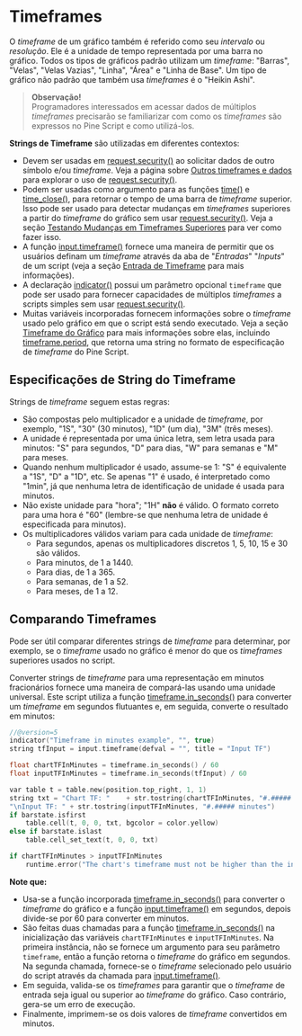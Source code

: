 
# Timeframes

O _timeframe_ de um gráfico também é referido como seu _intervalo_ ou _resolução_. Ele é a unidade de tempo representada por uma barra no gráfico. Todos os tipos de gráficos padrão utilizam um _timeframe_: "Barras", "Velas", "Velas Vazias", "Linha", "Área" e "Linha de Base". Um tipo de gráfico não padrão que também usa _timeframes_ é o "Heikin Ashi".

> __Observação!__\
> Programadores interessados em acessar dados de múltiplos _timeframes_ precisarão se familiarizar com como os _timeframes_ são expressos no Pine Script e como utilizá-los.

__Strings de Timeframe__ são utilizadas em diferentes contextos:

- Devem ser usadas em [request.security()](https://br.tradingview.com/pine-script-reference/v5/#fun_request%7Bdot%7Dsecurity) ao solicitar dados de outro símbolo e/ou _timeframe_. Veja a página sobre [Outros timeframes e dados](./05_14_outros_timeframes_e_dados.md) para explorar o uso de [request.security()](https://br.tradingview.com/pine-script-reference/v5/#fun_request%7Bdot%7Dsecurity).
- Podem ser usadas como argumento para as funções [time()](https://br.tradingview.com/pine-script-reference/v5/#fun_time) e [time_close()](https://br.tradingview.com/pine-script-reference/v5/#fun_time_close), para retornar o tempo de uma barra de _timeframe_ superior. Isso pode ser usado para detectar mudanças em _timeframes_ superiores a partir do _timeframe_ do gráfico sem usar [request.security()](https://br.tradingview.com/pine-script-reference/v5/#fun_request%7Bdot%7Dsecurity). Veja a seção [Testando Mudanças em Timeframes Superiores](./05_21_time.md#testando-mudanças-em-timeframes-superiores) para ver como fazer isso.
- A função [input.timeframe()](https://br.tradingview.com/pine-script-reference/v5/#fun_input.timeframe) fornece uma maneira de permitir que os usuários definam um _timeframe_ através da aba de "_Entradas_" "_Inputs_" de um script (veja a seção [Entrada de Timeframe](./05_09_inputs.md#input-timeframe) para mais informações).
- A declaração [indicator()](https://br.tradingview.com/pine-script-reference/v5/#fun_indicator) possui um parâmetro opcional `timeframe` que pode ser usado para fornecer capacidades de múltiplos _timeframes_ a scripts simples sem usar [request.security()](https://br.tradingview.com/pine-script-reference/v5/#fun_request%7Bdot%7Dsecurity).
- Muitas variáveis incorporadas fornecem informações sobre o _timeframe_ usado pelo gráfico em que o script está sendo executado. Veja a seção [Timeframe do Gráfico](./05_06_informacoes_do_grafico.md#timeframe-do-gráfico) para mais informações sobre elas, incluindo [timeframe.period](https://br.tradingview.com/pine-script-reference/v5/#var_timeframe%7Bdot%7Dperiod), que retorna uma string no formato de especificação de _timeframe_ do Pine Script.

## Especificações de String do Timeframe

Strings de _timeframe_ seguem estas regras:

- São compostas pelo multiplicador e a unidade de _timeframe_, por exemplo, "1S", "30" (30 minutos), "1D" (um dia), "3M" (três meses).
- A unidade é representada por uma única letra, sem letra usada para minutos: "S" para segundos, "D" para dias, "W" para semanas e "M" para meses.
- Quando nenhum multiplicador é usado, assume-se 1: "S" é equivalente a "1S", "D" a "1D", etc. Se apenas "1" é usado, é interpretado como "1min", já que nenhuma letra de identificação de unidade é usada para minutos.
- Não existe unidade para "hora"; "1H" __não__ é válido. O formato correto para uma hora é "60" (lembre-se que nenhuma letra de unidade é especificada para minutos).
- Os multiplicadores válidos variam para cada unidade de _timeframe_:
    - Para segundos, apenas os multiplicadores discretos 1, 5, 10, 15 e 30 são válidos.
    - Para minutos, de 1 a 1440.
    - Para dias, de 1 a 365.
    - Para semanas, de 1 a 52.
    - Para meses, de 1 a 12.

## Comparando Timeframes

Pode ser útil comparar diferentes strings de _timeframe_ para determinar, por exemplo, se o _timeframe_ usado no gráfico é menor do que os _timeframes_ superiores usados no script.

Converter strings de _timeframe_ para uma representação em minutos fracionários fornece uma maneira de compará-las usando uma unidade universal. Este script utiliza a função [timeframe.in_seconds()](https://br.tradingview.com/pine-script-reference/v5/#fun_timeframe%7Bdot%7Din_seconds) para converter um _timeframe_ em segundos flutuantes e, em seguida, converte o resultado em minutos:

```c
//@version=5
indicator("Timeframe in minutes example", "", true)
string tfInput = input.timeframe(defval = "", title = "Input TF")

float chartTFInMinutes = timeframe.in_seconds() / 60
float inputTFInMinutes = timeframe.in_seconds(tfInput) / 60

var table t = table.new(position.top_right, 1, 1)
string txt = "Chart TF: "    + str.tostring(chartTFInMinutes, "#.##### minutes") + 
"\nInput TF: " + str.tostring(inputTFInMinutes, "#.##### minutes")
if barstate.isfirst
    table.cell(t, 0, 0, txt, bgcolor = color.yellow)
else if barstate.islast
    table.cell_set_text(t, 0, 0, txt)

if chartTFInMinutes > inputTFInMinutes
    runtime.error("The chart's timeframe must not be higher than the input's timeframe.")
```

__Note que:__

- Usa-se a função incorporada [timeframe.in_seconds()](https://br.tradingview.com/pine-script-reference/v5/#fun_timeframe%7Bdot%7Din_seconds) para converter o _timeframe_ do gráfico e a função [input.timeframe()](https://br.tradingview.com/pine-script-reference/v5/#fun_input.timeframe) em segundos, depois divide-se por 60 para converter em minutos.
- São feitas duas chamadas para a função [timeframe.in_seconds()](https://br.tradingview.com/pine-script-reference/v5/#fun_timeframe%7Bdot%7Din_seconds) na inicialização das variáveis `chartTFInMinutes` e `inputTFInMinutes`. Na primeira instância, não se fornece um argumento para seu parâmetro `timeframe`, então a função retorna o _timeframe_ do gráfico em segundos. Na segunda chamada, fornece-se o _timeframe_ selecionado pelo usuário do script através da chamada para [input.timeframe()](https://br.tradingview.com/pine-script-reference/v5/#fun_input.timeframe).
- Em seguida, valida-se os _timeframes_ para garantir que o _timeframe_ de entrada seja igual ou superior ao _timeframe_ do gráfico. Caso contrário, gera-se um erro de execução.
- Finalmente, imprimem-se os dois valores de _timeframe_ convertidos em minutos.
